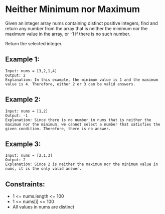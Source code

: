 # Neither Minimum nor Maximum

Given an integer array nums containing distinct positive integers, find and return any number from the array that is neither the minimum nor the maximum value in the array, or -1 if there is no such number.

Return the selected integer.

## Example 1:

```
Input: nums = [3,2,1,4]
Output: 2
Explanation: In this example, the minimum value is 1 and the maximum value is 4. Therefore, either 2 or 3 can be valid answers.
```

## Example 2:

```
Input: nums = [1,2]
Output: -1
Explanation: Since there is no number in nums that is neither the maximum nor the minimum, we cannot select a number that satisfies the given condition. Therefore, there is no answer.
```

## Example 3:

```
Input: nums = [2,1,3]
Output: 2
Explanation: Since 2 is neither the maximum nor the minimum value in nums, it is the only valid answer.
```

## Constraints:

- 1 <= nums.length <= 100
- 1 <= nums[i] <= 100
- All values in nums are distinct
